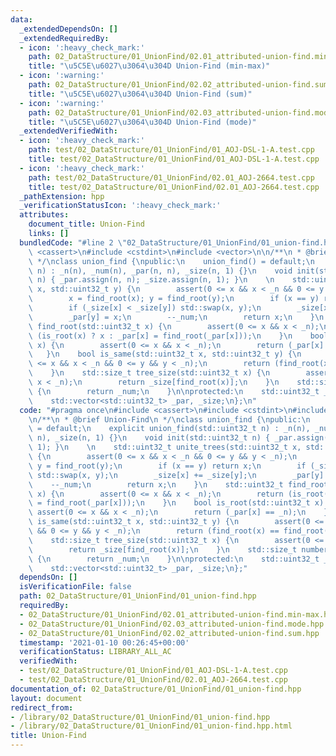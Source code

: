```yaml
---
data:
  _extendedDependsOn: []
  _extendedRequiredBy:
  - icon: ':heavy_check_mark:'
    path: 02_DataStructure/01_UnionFind/02.01_attributed-union-find.min-max.hpp
    title: "\u5C5E\u6027\u3064\u304D Union-Find (min-max)"
  - icon: ':warning:'
    path: 02_DataStructure/01_UnionFind/02.02_attributed-union-find.sum.hpp
    title: "\u5C5E\u6027\u3064\u304D Union-Find (sum)"
  - icon: ':warning:'
    path: 02_DataStructure/01_UnionFind/02.03_attributed-union-find.mode.hpp
    title: "\u5C5E\u6027\u3064\u304D Union-Find (mode)"
  _extendedVerifiedWith:
  - icon: ':heavy_check_mark:'
    path: test/02_DataStructure/01_UnionFind/01_AOJ-DSL-1-A.test.cpp
    title: test/02_DataStructure/01_UnionFind/01_AOJ-DSL-1-A.test.cpp
  - icon: ':heavy_check_mark:'
    path: test/02_DataStructure/01_UnionFind/02.01_AOJ-2664.test.cpp
    title: test/02_DataStructure/01_UnionFind/02.01_AOJ-2664.test.cpp
  _pathExtension: hpp
  _verificationStatusIcon: ':heavy_check_mark:'
  attributes:
    document_title: Union-Find
    links: []
  bundledCode: "#line 2 \"02_DataStructure/01_UnionFind/01_union-find.hpp\"\n#include\
    \ <cassert>\n#include <cstdint>\n#include <vector>\n\n/**\n * @brief Union-Find\n\
    \ */\nclass union_find {\npublic:\n    union_find() = default;\n    explicit union_find(std::uint32_t\
    \ n) : _n(n), _num(n), _par(n, n), _size(n, 1) {}\n    void init(std::uint32_t\
    \ n) { _par.assign(n, n); _size.assign(n, 1); }\n    \n    std::uint32_t unite_trees(std::uint32_t\
    \ x, std::uint32_t y) {\n        assert(0 <= x && x < _n && 0 <= y && y < _n);\n\
    \        x = find_root(x); y = find_root(y);\n        if (x == y) return x;\n\
    \        if (_size[x] < _size[y]) std::swap(x, y);\n        _size[x] += _size[y];\n\
    \        _par[y] = x;\n        --_num;\n        return x;\n    }\n    std::uint32_t\
    \ find_root(std::uint32_t x) {\n        assert(0 <= x && x < _n);\n        return\
    \ (is_root(x) ? x : _par[x] = find_root(_par[x]));\n    }\n    bool is_root(std::uint32_t\
    \ x) {\n        assert(0 <= x && x < _n);\n        return (_par[x] == _n);\n \
    \   }\n    bool is_same(std::uint32_t x, std::uint32_t y) {\n        assert(0\
    \ <= x && x < _n && 0 <= y && y < _n);\n        return (find_root(x) == find_root(y));\n\
    \    }\n    std::size_t tree_size(std::uint32_t x) {\n        assert(0 <= x &&\
    \ x < _n);\n        return _size[find_root(x)];\n    }\n    std::size_t number_of_trees()\
    \ {\n        return _num;\n    }\n\nprotected:\n    std::uint32_t _n, _num;\n\
    \    std::vector<std::uint32_t> _par, _size;\n};\n"
  code: "#pragma once\n#include <cassert>\n#include <cstdint>\n#include <vector>\n\
    \n/**\n * @brief Union-Find\n */\nclass union_find {\npublic:\n    union_find()\
    \ = default;\n    explicit union_find(std::uint32_t n) : _n(n), _num(n), _par(n,\
    \ n), _size(n, 1) {}\n    void init(std::uint32_t n) { _par.assign(n, n); _size.assign(n,\
    \ 1); }\n    \n    std::uint32_t unite_trees(std::uint32_t x, std::uint32_t y)\
    \ {\n        assert(0 <= x && x < _n && 0 <= y && y < _n);\n        x = find_root(x);\
    \ y = find_root(y);\n        if (x == y) return x;\n        if (_size[x] < _size[y])\
    \ std::swap(x, y);\n        _size[x] += _size[y];\n        _par[y] = x;\n    \
    \    --_num;\n        return x;\n    }\n    std::uint32_t find_root(std::uint32_t\
    \ x) {\n        assert(0 <= x && x < _n);\n        return (is_root(x) ? x : _par[x]\
    \ = find_root(_par[x]));\n    }\n    bool is_root(std::uint32_t x) {\n       \
    \ assert(0 <= x && x < _n);\n        return (_par[x] == _n);\n    }\n    bool\
    \ is_same(std::uint32_t x, std::uint32_t y) {\n        assert(0 <= x && x < _n\
    \ && 0 <= y && y < _n);\n        return (find_root(x) == find_root(y));\n    }\n\
    \    std::size_t tree_size(std::uint32_t x) {\n        assert(0 <= x && x < _n);\n\
    \        return _size[find_root(x)];\n    }\n    std::size_t number_of_trees()\
    \ {\n        return _num;\n    }\n\nprotected:\n    std::uint32_t _n, _num;\n\
    \    std::vector<std::uint32_t> _par, _size;\n};"
  dependsOn: []
  isVerificationFile: false
  path: 02_DataStructure/01_UnionFind/01_union-find.hpp
  requiredBy:
  - 02_DataStructure/01_UnionFind/02.01_attributed-union-find.min-max.hpp
  - 02_DataStructure/01_UnionFind/02.03_attributed-union-find.mode.hpp
  - 02_DataStructure/01_UnionFind/02.02_attributed-union-find.sum.hpp
  timestamp: '2021-01-10 00:26:45+00:00'
  verificationStatus: LIBRARY_ALL_AC
  verifiedWith:
  - test/02_DataStructure/01_UnionFind/01_AOJ-DSL-1-A.test.cpp
  - test/02_DataStructure/01_UnionFind/02.01_AOJ-2664.test.cpp
documentation_of: 02_DataStructure/01_UnionFind/01_union-find.hpp
layout: document
redirect_from:
- /library/02_DataStructure/01_UnionFind/01_union-find.hpp
- /library/02_DataStructure/01_UnionFind/01_union-find.hpp.html
title: Union-Find
---
```

